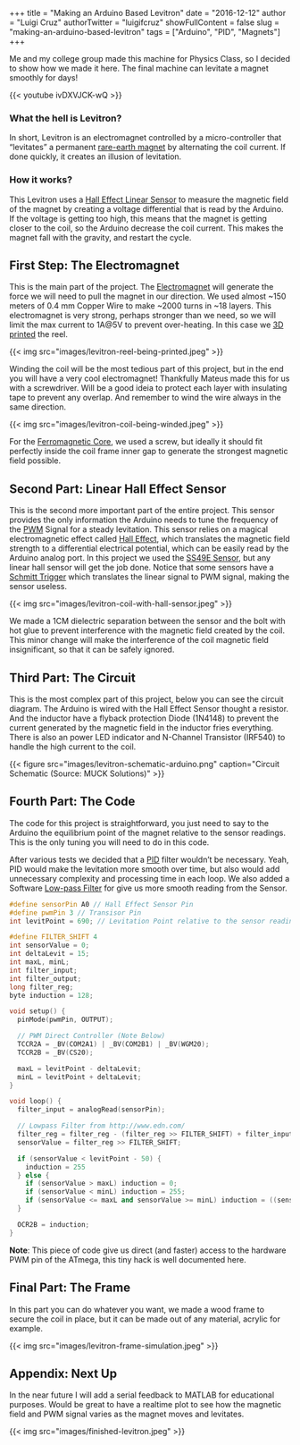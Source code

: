 +++
title = "Making an Arduino Based Levitron"
date = "2016-12-12"
author = "Luigi Cruz"
authorTwitter = "luigifcruz"
showFullContent = false
slug = "making-an-arduino-based-levitron"
tags = ["Arduino", "PID", "Magnets"]
+++

Me and my college group made this machine for Physics Class, so I decided to show how we made it here. The final machine can levitate a magnet smoothly for days!

{{< youtube ivDXVJCK-wQ >}}

### What the hell is Levitron?
In short, Levitron is an electromagnet controlled by a micro-controller that “levitates” a permanent [rare-earth magnet](https://en.wikipedia.org/wiki/Rare-earth_magnet) by alternating the coil current. If done quickly, it creates an illusion of levitation.

### How it works?
This Levitron uses a [Hall Effect Linear Sensor](https://en.wikipedia.org/wiki/Hall_effect_sensor) to measure the magnetic field of the magnet by creating a voltage differential that is read by the Arduino. If the voltage is getting too high, this means that the magnet is getting closer to the coil, so the Arduino decrease the coil current. This makes the magnet fall with the gravity, and restart the cycle.

## First Step: The Electromagnet
This is the main part of the project. The [Electromagnet](https://en.wikipedia.org/wiki/Electromagnet) will generate the force we will need to pull the magnet in our direction. We used almost ~150 meters of 0.4 mm Copper Wire to make ~2000 turns in ~18 layers. This electromagnet is very strong, perhaps stronger than we need, so we will limit the max current to 1A@5V to prevent over-heating. In this case we [3D printed](https://twitter.com/luigifcruz/status/796422583457611786) the reel.

{{< img src="images/levitron-reel-being-printed.jpeg" >}}

Winding the coil will be the most tedious part of this project, but in the end you will have a very cool electromagnet! Thankfully Mateus made this for us with a screwdriver. Will be a good ideia to protect each layer with insulating tape to prevent any overlap. And remember to wind the wire always in the same direction.

{{< img src="images/levitron-coil-being-winded.jpeg" >}}

For the [Ferromagnetic Core](https://en.wikipedia.org/wiki/Electromagnet#Magnetic_core), we used a screw, but ideally it should fit perfectly inside the coil frame inner gap to generate the strongest magnetic field possible.

## Second Part: Linear Hall Effect Sensor
This is the second more important part of the entire project. This sensor provides the only information the Arduino needs to tune the frequency of the [PWM](https://en.wikipedia.org/wiki/Pulse-width_modulation) Signal for a steady levitation. This sensor relies on a magical electromagnetic effect called [Hall Effect](https://en.wikipedia.org/wiki/Hall_effect), which translates the magnetic field strength to a differential electrical potential, which can be easily read by the Arduino analog port. In this project we used the [SS49E Sensor](https://dscl.lcsr.jhu.edu/mainimages/3/31/SS49e_Hall_Sensor_Datasheet.pdf), but any linear hall sensor will get the job done. Notice that some sensors have a [Schmitt Trigger](https://en.wikipedia.org/wiki/Schmitt_trigger) which translates the linear signal to PWM signal, making the sensor useless.

{{< img src="images/levitron-coil-with-hall-sensor.jpeg" >}}

We made a 1CM dielectric separation between the sensor and the bolt with hot glue to prevent interference with the magnetic field created by the coil. This minor change will make the interference of the coil magnetic field insignificant, so that it can be safely ignored.

## Third Part: The Circuit
This is the most complex part of this project, below you can see the circuit diagram. The Arduino is wired with the Hall Effect Sensor thought a resistor. And the inductor have a flyback protection Diode (1N4148) to prevent the current generated by the magnetic field in the inductor fries everything. There is also an power LED indicator and N-Channel Transistor (IRF540) to handle the high current to the coil.

{{< figure src="images/levitron-schematic-arduino.png" caption="Circuit Schematic (Source: MUCK Solutions)" >}}

## Fourth Part: The Code
The code for this project is straightforward, you just need to say to the Arduino the equilibrium point of the magnet relative to the sensor readings. This is the only tuning you will need to do in this code.

After various tests we decided that a [PID](https://en.wikipedia.org/wiki/PID_controller) filter wouldn’t be necessary. Yeah, PID would make the levitation more smooth over time, but also would add unnecessary complexity and processing time in each loop. We also added a Software [Low-pass Filter](https://en.wikipedia.org/wiki/Low-pass_filter) for give us more smooth reading from the Sensor.

```cpp
#define sensorPin A0 // Hall Effect Sensor Pin
#define pwmPin 3 // Transisor Pin
int levitPoint = 690; // Levitation Point relative to the sensor readings

#define FILTER_SHIFT 4
int sensorValue = 0;
int deltaLevit = 15;
int maxL, minL;
int filter_input;
int filter_output;
long filter_reg;
byte induction = 128;

void setup() {
  pinMode(pwmPin, OUTPUT);

  // PWM Direct Controller (Note Below)
  TCCR2A = _BV(COM2A1) | _BV(COM2B1) | _BV(WGM20);
  TCCR2B = _BV(CS20);

  maxL = levitPoint - deltaLevit;
  minL = levitPoint + deltaLevit;
}

void loop() {
  filter_input = analogRead(sensorPin);

  // Lowpass Filter from http://www.edn.com/
  filter_reg = filter_reg - (filter_reg >> FILTER_SHIFT) + filter_input;
  sensorValue = filter_reg >> FILTER_SHIFT;

  if (sensorValue < levitPoint - 50) {
    induction = 255
  } else {
    if (sensorValue > maxL) induction = 0;
    if (sensorValue < minL) induction = 255;
    if (sensorValue <= maxL and sensorValue >= minL) induction = ((sensorValue - maxL)/5);
  }

  OCR2B = induction;
}
```

**Note**: This piece of code give us direct (and faster) access to the hardware PWM pin of the ATmega, this tiny hack is well documented here.

## Final Part: The Frame
In this part you can do whatever you want, we made a wood frame to secure the coil in place, but it can be made out of any material, acrylic for example.

{{< img src="images/levitron-frame-simulation.jpeg" >}}

## Appendix: Next Up
In the near future I will add a serial feedback to MATLAB for educational purposes. Would be great to have a realtime plot to see how the magnetic field and PWM signal varies as the magnet moves and levitates.

{{< img src="images/finished-levitron.jpeg" >}}
